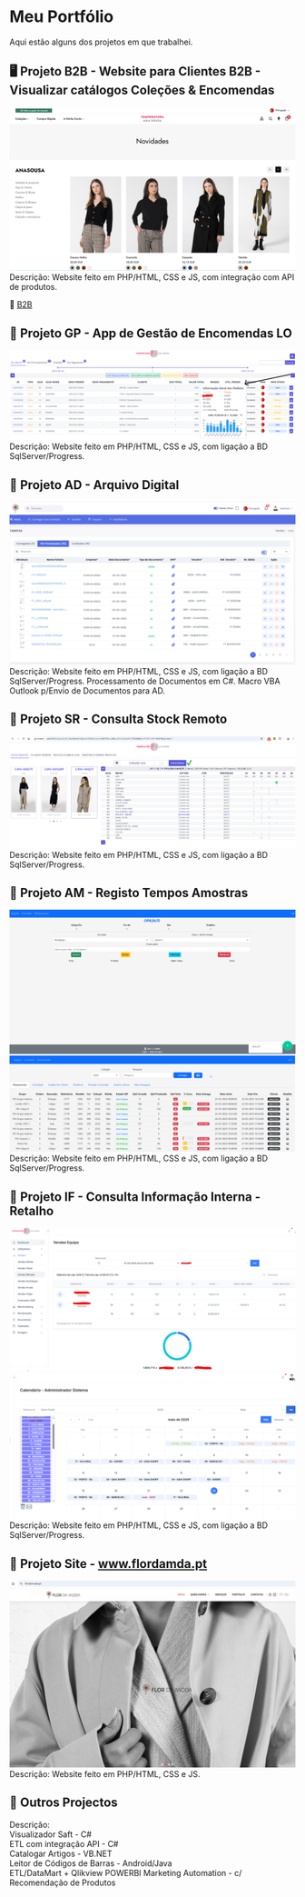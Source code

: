 # Meu Portfólio
Aqui estão alguns dos projetos em que trabalhei.

## 🖥 Projeto B2B - Website para Clientes B2B - Visualizar catálogos Coleções & Encomendas
![Print do projeto B2B](https://github.com/cafc3/portfolio/blob/main/B2B2.PNG)
Descrição: Website feito em PHP/HTML, CSS e JS, com integração com API de produtos.

🔗 [B2B](https://b2b.anasousa.com/public/?a=login)

## 📱 Projeto GP - App de Gestão de Encomendas LO
![Print do projeto 1](https://github.com/cafc3/portfolio/blob/main/GP1.PNG)
Descrição: Website feito em PHP/HTML, CSS e JS, com ligação a BD SqlServer/Progress.

## 📱 Projeto AD - Arquivo Digital
![Print do projeto AD](https://github.com/cafc3/portfolio/blob/main/AD2.PNG)
Descrição: Website feito em PHP/HTML, CSS e JS, com ligação a BD SqlServer/Progress. Processamento de Documentos em C#. Macro VBA Outlook p/Envio de Documentos para AD.

## 📱 Projeto SR - Consulta Stock Remoto
![Print do projeto AD](https://github.com/cafc3/portfolio/blob/main/SR.PNG)
Descrição: Website feito em PHP/HTML, CSS e JS, com ligação a BD SqlServer/Progress.

## 📱 Projeto AM - Registo Tempos Amostras
![Print do projeto AD](https://github.com/cafc3/portfolio/blob/main/AMOSTRAS.PNG)
![Print do projeto AD](https://github.com/cafc3/portfolio/blob/main/AMOSTRAS1.PNG)
Descrição: Website feito em PHP/HTML, CSS e JS, com ligação a BD SqlServer/Progress.

## 📱 Projeto IF - Consulta Informação Interna - Retalho
![Print do projeto IF](https://github.com/cafc3/portfolio/blob/main/GII.PNG)
![Print do projeto IF](https://github.com/cafc3/portfolio/blob/main/GII2.PNG)
Descrição: Website feito em PHP/HTML, CSS e JS, com ligação a BD SqlServer/Progress.

## 📱 Projeto Site - www.flordamda.pt
![Print do projeto Site](https://github.com/cafc3/portfolio/blob/main/FM.PNG)
Descrição: Website feito em PHP/HTML, CSS e JS.

## 📱 Outros Projectos
Descrição:  
Visualizador Saft - C#  
ETL com integração API - C#   
Catalogar Artigos - VB.NET  
Leitor de Códigos de Barras - Android/Java  
ETL/DataMart + Qlikview
POWERBI
Marketing Automation - c/ Recomendação de Produtos  

